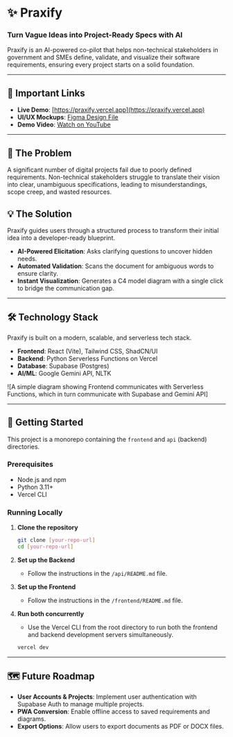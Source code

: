 # ✨ Praxify

### Turn Vague Ideas into Project-Ready Specs with AI

Praxify is an AI-powered co-pilot that helps non-technical stakeholders in government and SMEs define, validate, and visualize their software requirements, ensuring every project starts on a solid foundation.

---

## 🔗 Important Links

- **Live Demo**: [https://praxify.vercel.app](https://praxify.vercel.app) <!-- Placeholder -->
- **UI/UX Mockups**: [Figma Design File](https://figma.com/your-design-link) <!-- Placeholder -->
- **Demo Video**: [Watch on YouTube](https://youtube.com/your-video-link) <!-- Placeholder -->

---

## 🎯 The Problem

A significant number of digital projects fail due to poorly defined requirements. Non-technical stakeholders struggle to translate their vision into clear, unambiguous specifications, leading to misunderstandings, scope creep, and wasted resources.

## 💡 The Solution

Praxify guides users through a structured process to transform their initial idea into a developer-ready blueprint.

- **AI-Powered Elicitation**: Asks clarifying questions to uncover hidden needs.
- **Automated Validation**: Scans the document for ambiguous words to ensure clarity.
- **Instant Visualization**: Generates a C4 model diagram with a single click to bridge the communication gap.

---

## 🛠️ Technology Stack

Praxify is built on a modern, scalable, and serverless tech stack.

- **Frontend**: React (Vite), Tailwind CSS, ShadCN/UI
- **Backend**: Python Serverless Functions on Vercel
- **Database**: Supabase (Postgres)
- **AI/ML**: Google Gemini API, NLTK

![A simple diagram showing Frontend communicates with Serverless Functions, which in turn communicate with Supabase and Gemini API]
<!-- Placeholder for a simple text or image diagram -->

---

## 🚀 Getting Started

This project is a monorepo containing the `frontend` and `api` (backend) directories.

### Prerequisites

- Node.js and npm
- Python 3.11+
- Vercel CLI

### Running Locally

1.  **Clone the repository**
    ```bash
    git clone [your-repo-url]
    cd [your-repo-url]
    ```

2.  **Set up the Backend**
    - Follow the instructions in the `/api/README.md` file.

3.  **Set up the Frontend**
    - Follow the instructions in the `/frontend/README.md` file.

4.  **Run both concurrently**
    - Use the Vercel CLI from the root directory to run both the frontend and backend development servers simultaneously.
    ```bash
    vercel dev
    ```

---

## 🗺️ Future Roadmap

- **User Accounts & Projects**: Implement user authentication with Supabase Auth to manage multiple projects.
- **PWA Conversion**: Enable offline access to saved requirements and diagrams.
- **Export Options**: Allow users to export documents as PDF or DOCX files.
